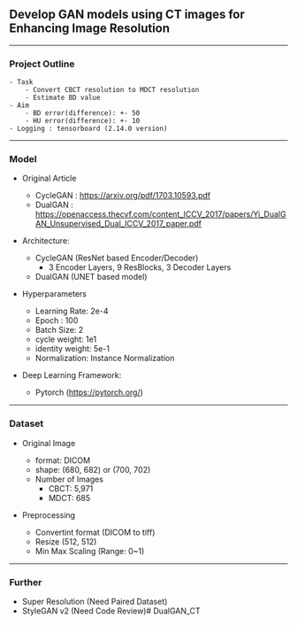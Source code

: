## Develop GAN models using CT images for Enhancing Image Resolution

---

### Project Outline
    - Task
        - Convert CBCT resolution to MDCT resolution
        - Estimate BD value 
    - Aim
        - BD error(difference): +- 50
        - HU error(difference): +- 10 
    - Logging : tensorboard (2.14.0 version)

---

### Model 

- Original Article
  - CycleGAN : https://arxiv.org/pdf/1703.10593.pdf
  - DualGAN : https://openaccess.thecvf.com/content_ICCV_2017/papers/Yi_DualGAN_Unsupervised_Dual_ICCV_2017_paper.pdf

- Architecture:
  - CycleGAN (ResNet based Encoder/Decoder)
    - 3 Encoder Layers, 9 ResBlocks, 3 Decoder Layers  
  - DualGAN (UNET based model)

- Hyperparameters
    - Learning Rate: 2e-4
    - Epoch : 100
    - Batch Size: 2
    - cycle weight: 1e1
    - identity weight: 5e-1
    - Normalization: Instance Normalization

- Deep Learning Framework: 
  - Pytorch (https://pytorch.org/)

---

### Dataset
- Original Image
    - format: DICOM
    - shape: (680, 682) or (700, 702)
    - Number of Images
        - CBCT: 5,971
        - MDCT: 685

- Preprocessing
    - Convertint format (DICOM to tiff)
    - Resize (512, 512)
    - Min Max Scaling (Range: 0~1)

---

### Further
  - Super Resolution (Need Paired Dataset)
  - StyleGAN v2 (Need Code Review)# DualGAN_CT
